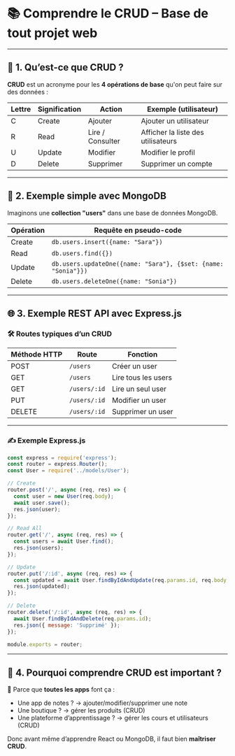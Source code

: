 
# 📚 Comprendre le CRUD – Base de tout projet web

---

## 🧠 1. Qu’est-ce que CRUD ?

**CRUD** est un acronyme pour les **4 opérations de base** qu'on peut faire sur des données :

| Lettre | Signification | Action            | Exemple (utilisateur) |
|--------|---------------|-------------------|------------------------|
| C      | Create        | Ajouter            | Ajouter un utilisateur |
| R      | Read          | Lire / Consulter   | Afficher la liste des utilisateurs |
| U      | Update        | Modifier           | Modifier le profil     |
| D      | Delete        | Supprimer          | Supprimer un compte    |

---

## 💾 2. Exemple simple avec MongoDB

Imaginons une **collection "users"** dans une base de données MongoDB.

| Opération | Requête en pseudo-code |
|-----------|-------------------------|
| Create    | `db.users.insert({name: "Sara"})` |
| Read      | `db.users.find({})` |
| Update    | `db.users.updateOne({name: "Sara"}, {$set: {name: "Sonia"}})` |
| Delete    | `db.users.deleteOne({name: "Sonia"})` |

---

## 🌐 3. Exemple REST API avec Express.js

### 🛠️ Routes typiques d’un CRUD

| Méthode HTTP | Route          | Fonction        |
|--------------|----------------|-----------------|
| POST         | `/users`       | Créer un user   |
| GET          | `/users`       | Lire tous les users |
| GET          | `/users/:id`   | Lire un seul user |
| PUT          | `/users/:id`   | Modifier un user |
| DELETE       | `/users/:id`   | Supprimer un user |

---

### ✍️ Exemple Express.js

```js
const express = require('express');
const router = express.Router();
const User = require('../models/User');

// Create
router.post('/', async (req, res) => {
  const user = new User(req.body);
  await user.save();
  res.json(user);
});

// Read All
router.get('/', async (req, res) => {
  const users = await User.find();
  res.json(users);
});

// Update
router.put('/:id', async (req, res) => {
  const updated = await User.findByIdAndUpdate(req.params.id, req.body, { new: true });
  res.json(updated);
});

// Delete
router.delete('/:id', async (req, res) => {
  await User.findByIdAndDelete(req.params.id);
  res.json({ message: 'Supprimé' });
});

module.exports = router;
```

---

## 📌 4. Pourquoi comprendre CRUD est important ?

🎯 Parce que **toutes les apps** font ça :
- Une app de notes ? → ajouter/modifier/supprimer une note
- Une boutique ? → gérer les produits (CRUD)
- Une plateforme d’apprentissage ? → gérer les cours et utilisateurs (CRUD)

Donc avant même d’apprendre React ou MongoDB, il faut bien **maîtriser CRUD**.

